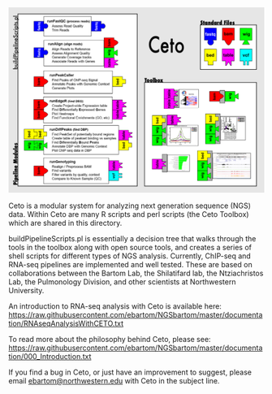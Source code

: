 ![alt text](https://github.com/ebartom/NGSbartom/blob/master/CetoDiagram2.png "Ceto")

Ceto is a modular system for analyzing next generation sequence (NGS) data.  Within Ceto are many R scripts and perl scripts (the Ceto Toolbox) which are shared in this directory.

buildPipelineScripts.pl is essentially a decision tree that walks through the tools in the toolbox along with open source tools, and creates a series of shell scripts for different types of NGS analysis.  Currently, ChIP-seq and RNA-seq pipelines are implemented and well tested.  These are based on collaborations between the Bartom Lab, the Shilatifard lab, the Ntziachristos Lab, the Pulmonology Division, and other scientists at Northwestern University.

An introduction to RNA-seq analysis with Ceto is available here:
https://raw.githubusercontent.com/ebartom/NGSbartom/master/documentation/RNAseqAnalysisWithCETO.txt

To read more about the philosophy behind Ceto, please see:
https://raw.githubusercontent.com/ebartom/NGSbartom/master/documentation/000_Introduction.txt 

If you find a bug in Ceto, or just have an improvement to suggest, please email ebartom@northwestern.edu with Ceto in the subject line.

